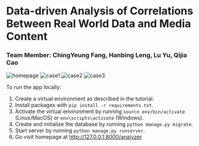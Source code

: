 # Data-driven Analysis of Correlations Between Real World Data and Media Content
### Team Member: ChingYeung Fang, Hanbing Leng, Lu Yu, Qijia Cao


![homepage](https://drive.google.com/uc?export=view&id=1gfez-sh2Lqhotz-KZRRVKQL5hLtXkyPz)
![case1](https://drive.google.com/uc?export=view&id=13Vfw0aQKOKq4CdJXGHIHsGmxFwnrgLQC)
![case2](https://drive.google.com/uc?export=view&id=1gt4hyw6Z6sI5AiudFUrAhdhccoH7oB4j)
![case3](https://drive.google.com/uc?export=view&id=1jaNRzQ9MvU9KVjuflWJrg_CxnL4-Zwf_)

To run the app locally:

1. Create a virtual environment as described in the tutorial.
1. Install packages with `pip install -r requirements.txt`.
1. Activate the virtual environment by running `source env/bin/activate` (Linux/MacOS) or `env\scripts\activate` (Windows).
1. Create and initialize the database by running `python manage.py migrate`.
1. Start server by running `python manage.py runserver`.
1. Go visit homepage at http://127.0.0.1:8000/analyzer

